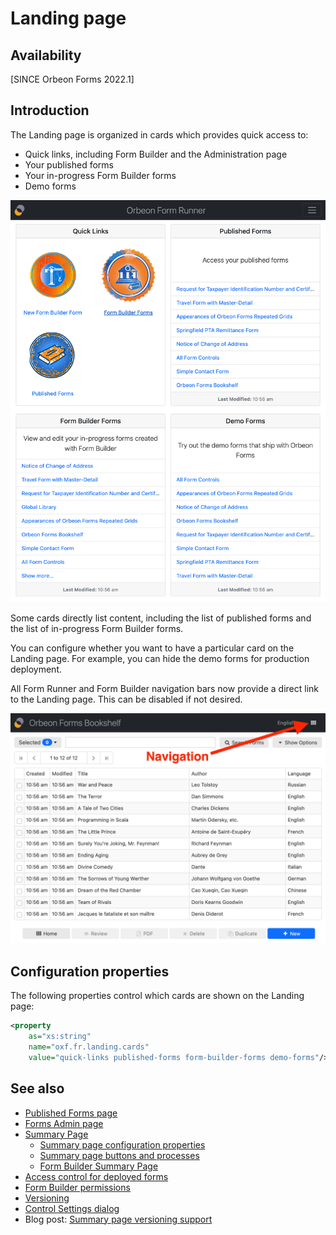 # Landing page

## Availability

[SINCE Orbeon Forms 2022.1]

## Introduction

The Landing page is organized in cards which provides quick access to:

- Quick links, including Form Builder and the Administration page
- Your published forms
- Your in-progress Form Builder forms
- Demo forms

![The Landing page](/release-notes/images/landing.png)

Some cards directly list content, including the list of published forms and the list of in-progress Form Builder forms.

You can configure whether you want to have a particular card on the Landing page. For example, you can hide the demo forms for production deployment.

All Form Runner and Form Builder navigation bars now provide a direct link to the Landing page. This can be disabled if not desired.

![Landing page navigation](/release-notes/images/summary-navigation.png)

## Configuration properties

The following properties control which cards are shown on the Landing page:

```xml
<property
    as="xs:string"
    name="oxf.fr.landing.cards"
    value="quick-links published-forms form-builder-forms demo-forms"/>
```

## See also 

- [Published Forms page](published-forms-page.md)
- [Forms Admin page](forms-admin-page.md)
- [Summary Page](summary-page.md)
    - [Summary page configuration properties](/configuration/properties/form-runner-summary-page.md)
    - [Summary page buttons and processes](/form-runner/advanced/buttons-and-processes/summary-page-buttons-and-processes.md)
    - [Form Builder Summary Page](/form-builder/summary-page.md)
- [Access control for deployed forms](/form-runner/access-control/deployed-forms.md)
- [Form Builder permissions](/form-runner/access-control/editing-forms.md#form-builder-permissions)
- [Versioning](/form-runner/feature/versioning.md)
- [Control Settings dialog](/form-builder/control-settings.md)
- Blog post: [Summary page versioning support](https://blog.orbeon.com/2019/05/summary-page-versioning-support.html)